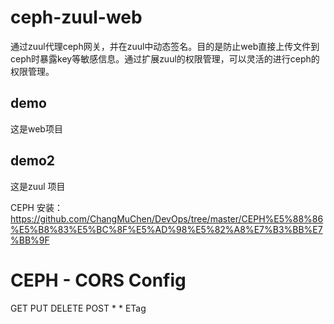 # ceph-zuul-web
通过zuul代理ceph网关，并在zuul中动态签名。目的是防止web直接上传文件到ceph时暴露key等敏感信息。通过扩展zuul的权限管理，可以灵活的进行ceph的权限管理。

## demo
这是web项目
## demo2
这是zuul 项目

CEPH 安装：
https://github.com/ChangMuChen/DevOps/tree/master/CEPH%E5%88%86%E5%B8%83%E5%BC%8F%E5%AD%98%E5%82%A8%E7%B3%BB%E7%BB%9F

# CEPH - CORS Config
<CORSConfiguration xmlns="http://s3.amazonaws.com/doc/2006-03-01/">
  <CORSRule>
    <AllowedMethod>GET</AllowedMethod>
    <AllowedMethod>PUT</AllowedMethod>
    <AllowedMethod>DELETE</AllowedMethod>
    <AllowedMethod>POST</AllowedMethod>
    <AllowedOrigin>*</AllowedOrigin>
    <AllowedHeader>*</AllowedHeader>
    <ExposeHeader>ETag</ExposeHeader>
  </CORSRule>
</CORSConfiguration>

